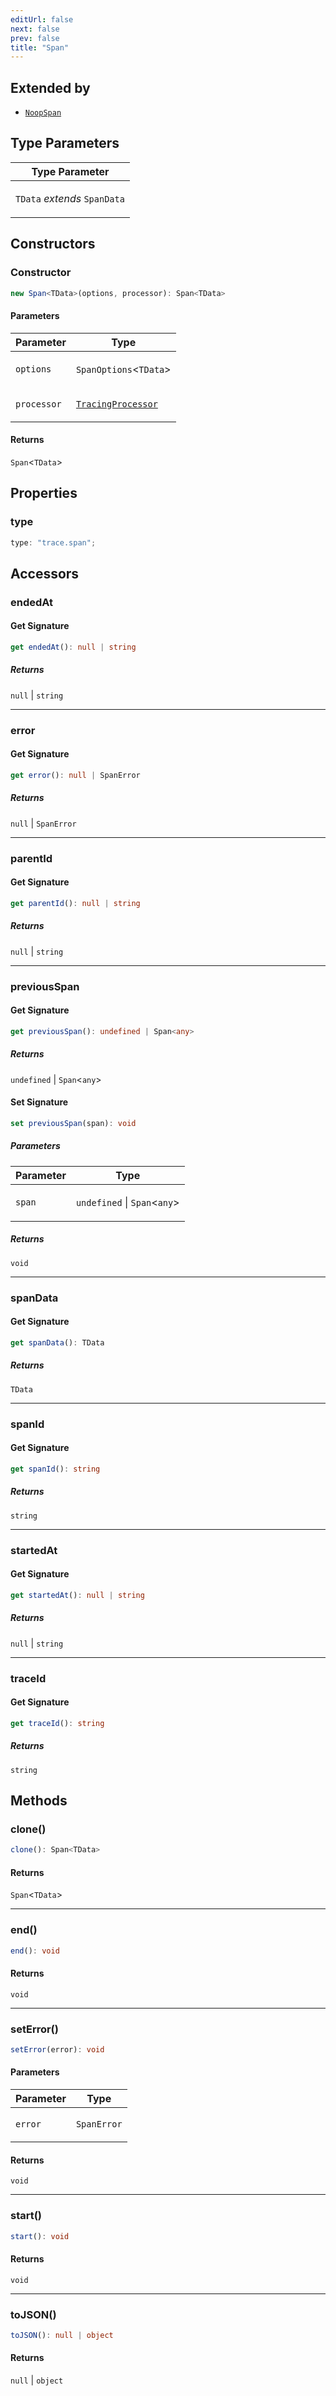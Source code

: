 ```yaml
---
editUrl: false
next: false
prev: false
title: "Span"
---
```


## Extended by

- [`NoopSpan`](/openai-agents-js/openai/agents-core/classes/noopspan/)

## Type Parameters

<table>
<thead>
<tr>
<th>Type Parameter</th>
</tr>
</thead>
<tbody>
<tr>
<td>

`TData` *extends* `SpanData`

</td>
</tr>
</tbody>
</table>

## Constructors

### Constructor

```ts
new Span<TData>(options, processor): Span<TData>
```

#### Parameters

<table>
<thead>
<tr>
<th>Parameter</th>
<th>Type</th>
</tr>
</thead>
<tbody>
<tr>
<td>

`options`

</td>
<td>

`SpanOptions`\<`TData`\>

</td>
</tr>
<tr>
<td>

`processor`

</td>
<td>

[`TracingProcessor`](/openai-agents-js/openai/agents-core/interfaces/tracingprocessor/)

</td>
</tr>
</tbody>
</table>

#### Returns

`Span`\<`TData`\>

## Properties

### type

```ts
type: "trace.span";
```

## Accessors

### endedAt

#### Get Signature

```ts
get endedAt(): null | string
```

##### Returns

`null` \| `string`

***

### error

#### Get Signature

```ts
get error(): null | SpanError
```

##### Returns

`null` \| `SpanError`

***

### parentId

#### Get Signature

```ts
get parentId(): null | string
```

##### Returns

`null` \| `string`

***

### previousSpan

#### Get Signature

```ts
get previousSpan(): undefined | Span<any>
```

##### Returns

`undefined` \| `Span`\<`any`\>

#### Set Signature

```ts
set previousSpan(span): void
```

##### Parameters

<table>
<thead>
<tr>
<th>Parameter</th>
<th>Type</th>
</tr>
</thead>
<tbody>
<tr>
<td>

`span`

</td>
<td>

`undefined` \| `Span`\<`any`\>

</td>
</tr>
</tbody>
</table>

##### Returns

`void`

***

### spanData

#### Get Signature

```ts
get spanData(): TData
```

##### Returns

`TData`

***

### spanId

#### Get Signature

```ts
get spanId(): string
```

##### Returns

`string`

***

### startedAt

#### Get Signature

```ts
get startedAt(): null | string
```

##### Returns

`null` \| `string`

***

### traceId

#### Get Signature

```ts
get traceId(): string
```

##### Returns

`string`

## Methods

### clone()

```ts
clone(): Span<TData>
```

#### Returns

`Span`\<`TData`\>

***

### end()

```ts
end(): void
```

#### Returns

`void`

***

### setError()

```ts
setError(error): void
```

#### Parameters

<table>
<thead>
<tr>
<th>Parameter</th>
<th>Type</th>
</tr>
</thead>
<tbody>
<tr>
<td>

`error`

</td>
<td>

`SpanError`

</td>
</tr>
</tbody>
</table>

#### Returns

`void`

***

### start()

```ts
start(): void
```

#### Returns

`void`

***

### toJSON()

```ts
toJSON(): null | object
```

#### Returns

`null` \| `object`
